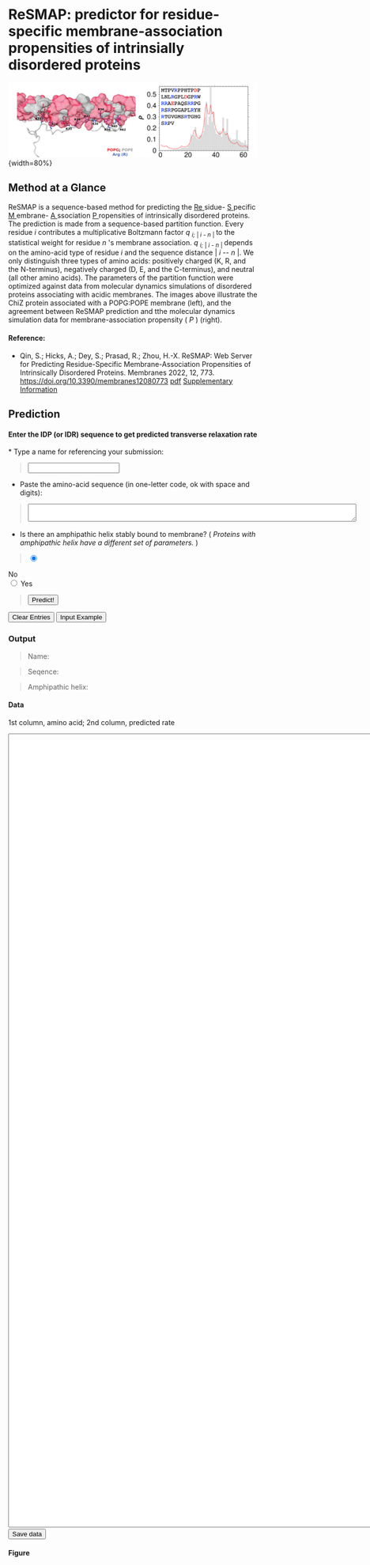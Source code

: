 <head>
  <meta charset="UTF-8">
  <link rel="stylesheet" href="css/styles.css">
</head>
<body>

# ReSMAP: predictor for residue-specific membrane-association propensities of intrinsially disordered proteins


![](images/ReSMAP.png){width=80%}

## Method at a Glance

ReSMAP is a sequence-based method for predicting the <u> Re </u> sidue-
<u> S </u> pecific <u> M </u> embrane- <u> A </u> ssociation <u> P </u>
ropensities of intrinsically disordered proteins. The prediction is made
from a sequence-based partition function. Every residue <i> i </i>
contributes a multiplicative Boltzmann factor <i> q </i> <sub> <i> i;
</i> \| <i> i - n </i> \| </sub> to the statistical weight for residue
<i> n </i> 's membrane association. <i> q </i> <sub> <i> i; </i> \| <i>
i - n </i> \| </sub> depends on the amino-acid type of residue <i> i
</i> and the sequence distance \| <i> i -- n </i> \|. We only
distinguish three types of amino acids: positively charged (K, R, and
the N-terminus), negatively charged (D, E, and the C-terminus), and
neutral (all other amino acids). The parameters of the partition
function were optimized against data from molecular dynamics simulations
of disordered proteins associating with acidic membranes. The images
above illustrate the ChiZ protein associated with a POPG:POPE membrane
(left), and the agreement between ReSMAP prediction and tthe molecular
dynamics simulation data for membrane-association propensity ( <i> P
</i> ) (right).

#### Reference:
* Qin, S.; Hicks, A.; Dey, S.; Prasad, R.; Zhou, H.-X. ReSMAP: Web Server for Predicting Residue-Specific Membrane-Association Propensities of Intrinsically Disordered Proteins. Membranes 2022, 12, 773. https://doi.org/10.3390/membranes12080773 [pdf](membranes-12-00773.pdf) [Supplementary Information](membranes-1839967-supplementary.pdf)

## Prediction

#### Enter the IDP (or IDR) sequence to get predicted transverse relaxation rate

<form name="resmapidp">
* Type a name for referencing your submission:

> <input name="submitter" size="20" type="text">

* Paste the amino-acid sequence (in one-letter code, ok with space and digits):

> <textarea cols="80" name="userInput"></textarea>

* Is there an amphipathic helix stably bound to  membrane? ( <i>Proteins with amphipathic helix have a different set of parameters.</i> )
 
> <input checked="checked" id="helix_no" name="helix" type="radio" value="No">
<label for="helix_no">No</label>
<br>
<input id="helix_yes" name="helix" type="radio" value="Yes">
<label for="helix_yes">Yes</label>

> <input onclick="predict()" type="button" value="Predict!">
<input type="reset" value="Clear Entries">
<input onclick="FillForm('resmapidp')" type="button" value="Input Example">

</form>

### Output

> Name: <code class="eq_disp" id="protein_name"> </code>

> Seqence: <code class="eq_disp" id="protein_seq"> </code>

> Amphipathic helix: <code class="eq_disp" id="protein_helix"> </code>
 
#### Data
1st column, amino acid; 2nd column, predicted rate

<textarea id="textArea" style="position: relative; height:40vh; width:80vw"></textarea>

<br>
<button id="save" type="button" value="save"> Save data </button>

#### Figure

<div class="chart-container" style="position: relative; height:40vh; width:80vw">
<canvas id="myChart"></canvas>
</div>

<script src="js/formfill.js"></script>
<script src="js/ReSMAPidp.js"></script>
<script src="js/chart.min.js"></script>
<script src="js/chart.js"></script>
<script src="js/utils.js"></script>
</body> 
